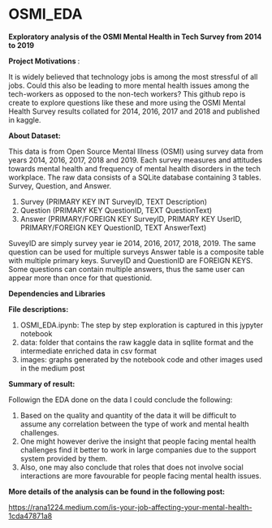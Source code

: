 # OSMI_EDA
<B> Exploratory analysis of the OSMI Mental Health in Tech Survey from 2014 to 2019 </B>

<B> Project Motivations </B>:

  It is widely believed that technology jobs is among the most stressful of all jobs. Could this also be leading to more mental health issues among the tech-workers as opposed to the non-tech workers? This github repo is create to explore questions like these and more using the OSMI Mental Health Survey results collated for 2014, 2016, 2017 and 2018 and published in kaggle.

<B>About Dataset:</B>

  This data is from Open Source Mental Illness (OSMI) using survey data from years 2014, 2016, 2017, 2018 and 2019. Each survey measures and attitudes towards mental health and frequency of mental health disorders in the tech workplace.
  The raw data consists of a SQLite database containing 3 tables. Survey, Question, and Answer.
1) Survey (PRIMARY KEY INT SurveyID, TEXT Description)
2) Question (PRIMARY KEY QuestionID, TEXT QuestionText)
3) Answer (PRIMARY/FOREIGN KEY SurveyID, PRIMARY KEY UserID, PRIMARY/FOREIGN KEY QuestionID, TEXT AnswerText)

  SuveyID are simply survey year ie 2014, 2016, 2017, 2018, 2019.
  The same question can be used for multiple surveys
  Answer table is a composite table with multiple primary keys. SurveyID and QuestionID are FOREIGN KEYS.
  Some questions can contain multiple answers, thus the same user can appear more than once for that questionid.

<B>Dependencies and Libraries</B>


<B>File descriptions:</B>
1) OSMI_EDA.ipynb: The step by step exploration is captured in this jypyter notebook
2) data: folder that contains the raw kaggle data in sqllite format and the intermediate enriched data in csv format
3) images: graphs generated by the notebook code and other images used in the medium post

<B>Summary of result:</B>

Followign the EDA done on the data I could conclude the following:
1) Based on the quality and quantity of the data it will be difficult to assume any correlation between the type of work and mental health challenges.
2) One might however derive the insight that people facing mental health challenges find it better to work in large companies due to the support system provided by them.
3) Also, one may also conclude that roles that does not involve social interactions are more favourable for people facing mental health issues.


<B>More details of the analysis can be found in the following post:</B>

https://rana1224.medium.com/is-your-job-affecting-your-mental-health-1cda47871a8

